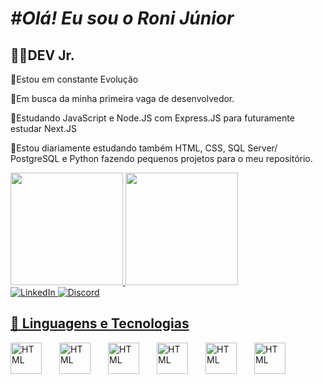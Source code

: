 # *#Olá! Eu sou o Roni Júnior*

## 👨‍💻DEV Jr.

🚀Estou em constante Evolução

🔭Em busca da minha primeira vaga de desenvolvedor.

🌱Estudando JavaScript e Node.JS com Express.JS para futuramente estudar Next.JS

🌱Estou diariamente estudando também HTML, CSS, SQL Server/ PostgreSQL e Python fazendo pequenos projetos para o meu repositório.
  

<div>
  <a href="https://github.com/RoniJunior">
  <img height="180em" src="https://github-readme-stats.vercel.app/api?username=RoniJunior&show_icons=true&theme=dark&include_all_commits=true&count_private=true%22"/>
  <img height="180em" src="https://github-readme-stats.vercel.app/api/top-langs/?username=RoniJunior&layout=compact&langs_count=7&theme=dark"/>
<br>
 <a href="https://www.linkedin.com/in/roni-xavier-junior-31956522b">   
        <img 
            alt="LinkedIn" 
            title="Se conectar pelo Linkedin" 
            src="https://img.shields.io/badge/LinkedIn-0077B5?style=for-the-badge&logo=linkedin&logoColor=white"
        /> 
      <a href="https://discord.com/channels/@me">
        <img 
            alt="Discord" 
            title="Vamos converssar no Discord" 
            src="https://img.shields.io/badge/Discord-7289DA?style=for-the-badge&logo=discord&logoColor=white"
        />
  </div>

## 🤖 Linguagens e Tecnologias

<img 
    align="left" 
    alt="HTML"
    title="HTML" 
    width="50px" 
    style="padding-right: 25px;" 
    src="https://cdn.jsdelivr.net/gh/devicons/devicon/icons/html5/html5-original.svg"
   />
   <img 
    align="left" 
    alt="HTML"
    title="HTML" 
    width="50px" 
    style="padding-right: 25px;" 
    src="https://cdn.jsdelivr.net/gh/devicons/devicon@latest/icons/css3/css3-original.svg"
   />
   <img 
    align="left" 
    alt="HTML"
    title="HTML" 
    width="50px" 
    style="padding-right: 25px;" 
    src="https://cdn.jsdelivr.net/gh/devicons/devicon@latest/icons/javascript/javascript-original.svg"
   />
    <img 
    align="left" 
    alt="HTML"
    title="HTML" 
    width="50px" 
    style="padding-right: 25px;" 
    src="https://cdn.jsdelivr.net/gh/devicons/devicon@latest/icons/nodejs/nodejs-original-wordmark.svg"
   />
   <img 
    align="left" 
    alt="HTML"
    title="HTML" 
    width="50px" 
    style="padding-right: 25px;" 
    src="https://cdn.jsdelivr.net/gh/devicons/devicon@latest/icons/python/python-original.svg"
   />
    <img 
    align="left" 
    alt="HTML"
    title="HTML" 
    width="50px" 
    style="padding-right: 35px;" 
    src="https://cdn.jsdelivr.net/gh/devicons/devicon@latest/icons/postgresql/postgresql-original-wordmark.svg" 
   />
   

   
